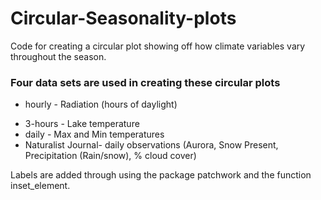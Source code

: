# Circular-Seasonality-plots
Code for creating a circular plot showing off how climate variables vary throughout the season. 





### Four data sets are used in creating these circular plots
* hourly - Radiation (hours of daylight)
- 3-hours - Lake temperature
- daily - Max and Min temperatures
- Naturalist Journal- daily observations (Aurora, Snow Present, Precipitation (Rain/snow), % cloud cover)

Labels are added through using the package patchwork and the function inset_element. 
